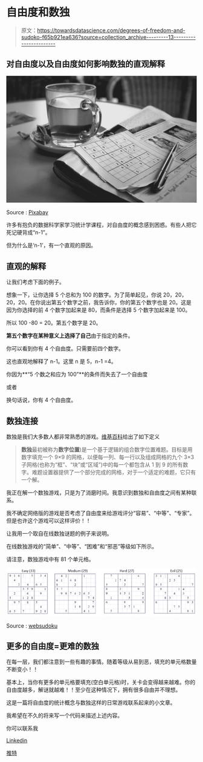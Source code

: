 # 自由度和数独

> 原文：<https://towardsdatascience.com/degrees-of-freedom-and-sudoko-f65b921ea636?source=collection_archive---------13----------------------->

## 对自由度以及自由度如何影响数独的直观解释

![](img/f16e7dedf60e99d76b54e81b30ed1e1e.png)

Source : [Pixabay](https://pixabay.com/en/relaxation-sudoku-tea-puzzle-2040676/)

许多有抱负的数据科学家学习统计学课程，对自由度的概念感到困惑。有些人把它死记硬背成“n-1”。

但为什么是‘n-1’，有一个直观的原因。

## **直观的解释**

让我们考虑下面的例子。

想象一下，让你选择 5 个总和为 100 的数字。为了简单起见，你说 20，20，20，20。在你说出第五个数字之前，我告诉你，你的第五个数字也是 20。这是因为你选择的前 4 个数字加起来是 80，而条件是选择 5 个数字加起来是 100。

所以 100 -80 = 20。第五个数字是 20。

**第五个数字在某种意义上选择了自己**由于指定的条件。

你可以看到你有 4 个自由度。只需要前四个数字。

这也直观地解释了 n-1。这里 n 是 5，n-1 =4。

你因为**“5 个数之和应为 100”**的条件而失去了一个自由度

或者

换句话说，你有 4 个自由度。

## 数独连接

数独是我们大多数人都非常熟悉的游戏。[维基百科](https://en.wikipedia.org/wiki/Sudoku)给出了如下定义

> **数独**最初被称为**数字位置**)是一个基于逻辑的组合数字位置难题。目标是用数字填充一个 9×9 的网格，以便每一列、每一行以及组成网格的九个 3×3 子网格(也称为“框”、“块”或“区域”)中的每一个都包含从 1 到 9 的所有数字。难题设置器提供了一个部分完成的网格，对于一个适定的难题，它只有一个解。

我正在解一个数独游戏，只是为了消磨时间。我意识到数独和自由度之间有某种联系。

我不确定网络版的游戏是否考虑了自由度来给游戏评分“容易”、“中等”、“专家”。但是也许这个游戏可以这样评价！！

让我用一个取自在线数独谜题的例子来说明。

在线数独游戏的“简单”、“中等”、“困难”和“邪恶”等级如下所示。

请注意，数独游戏中有 81 个单元格。

![](img/495d4b31fa0731087c38155fa06dc263.png)

Source : [websudoku](https://www.websudoku.com/?level=4)

## 更多的自由度=更难的数独

在每一层，我们都注意到一些有趣的事情。随着等级从易到恶，填充的单元格数量不断变小！！

基本上，当你有更多的单元格要填充(空白单元格)时，关卡会变得越来越难。你的自由度越多，解谜就越难！！至少在这种情况下，拥有很多自由并不理想。

这是一篇将自由度的统计概念与数独这样的日常游戏联系起来的小文章。

我希望在不久的将来写一个代码来描述上述内容。

你可以联系我

[Linkedin](http://www.linkedin.com/in/venkat-raman-Analytics)

[推特](https://twitter.com/venksaiyan)